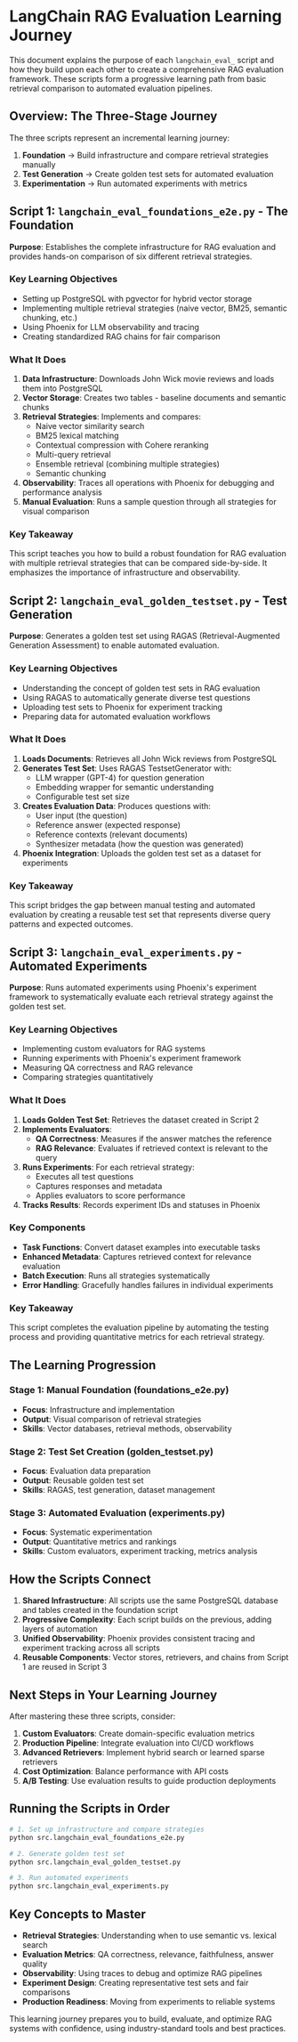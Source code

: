 # LangChain RAG Evaluation Learning Journey

This document explains the purpose of each `langchain_eval_` script and how they build upon each other to create a comprehensive RAG evaluation framework. These scripts form a progressive learning path from basic retrieval comparison to automated evaluation pipelines.

## Overview: The Three-Stage Journey

The three scripts represent an incremental learning journey:

1. **Foundation** → Build infrastructure and compare retrieval strategies manually
2. **Test Generation** → Create golden test sets for automated evaluation
3. **Experimentation** → Run automated experiments with metrics

## Script 1: `langchain_eval_foundations_e2e.py` - The Foundation

**Purpose**: Establishes the complete infrastructure for RAG evaluation and provides hands-on comparison of six different retrieval strategies.

### Key Learning Objectives
- Setting up PostgreSQL with pgvector for hybrid vector storage
- Implementing multiple retrieval strategies (naive vector, BM25, semantic chunking, etc.)
- Using Phoenix for LLM observability and tracing
- Creating standardized RAG chains for fair comparison

### What It Does
1. **Data Infrastructure**: Downloads John Wick movie reviews and loads them into PostgreSQL
2. **Vector Storage**: Creates two tables - baseline documents and semantic chunks
3. **Retrieval Strategies**: Implements and compares:
   - Naive vector similarity search
   - BM25 lexical matching
   - Contextual compression with Cohere reranking
   - Multi-query retrieval
   - Ensemble retrieval (combining multiple strategies)
   - Semantic chunking
4. **Observability**: Traces all operations with Phoenix for debugging and performance analysis
5. **Manual Evaluation**: Runs a sample question through all strategies for visual comparison

### Key Takeaway
This script teaches you how to build a robust foundation for RAG evaluation with multiple retrieval strategies that can be compared side-by-side. It emphasizes the importance of infrastructure and observability.

## Script 2: `langchain_eval_golden_testset.py` - Test Generation

**Purpose**: Generates a golden test set using RAGAS (Retrieval-Augmented Generation Assessment) to enable automated evaluation.

### Key Learning Objectives
- Understanding the concept of golden test sets in RAG evaluation
- Using RAGAS to automatically generate diverse test questions
- Uploading test sets to Phoenix for experiment tracking
- Preparing data for automated evaluation workflows

### What It Does
1. **Loads Documents**: Retrieves all John Wick reviews from PostgreSQL
2. **Generates Test Set**: Uses RAGAS TestsetGenerator with:
   - LLM wrapper (GPT-4) for question generation
   - Embedding wrapper for semantic understanding
   - Configurable test set size
3. **Creates Evaluation Data**: Produces questions with:
   - User input (the question)
   - Reference answer (expected response)
   - Reference contexts (relevant documents)
   - Synthesizer metadata (how the question was generated)
4. **Phoenix Integration**: Uploads the golden test set as a dataset for experiments

### Key Takeaway
This script bridges the gap between manual testing and automated evaluation by creating a reusable test set that represents diverse query patterns and expected outcomes.

## Script 3: `langchain_eval_experiments.py` - Automated Experiments

**Purpose**: Runs automated experiments using Phoenix's experiment framework to systematically evaluate each retrieval strategy against the golden test set.

### Key Learning Objectives
- Implementing custom evaluators for RAG systems
- Running experiments with Phoenix's experiment framework
- Measuring QA correctness and RAG relevance
- Comparing strategies quantitatively

### What It Does
1. **Loads Golden Test Set**: Retrieves the dataset created in Script 2
2. **Implements Evaluators**:
   - **QA Correctness**: Measures if the answer matches the reference
   - **RAG Relevance**: Evaluates if retrieved context is relevant to the query
3. **Runs Experiments**: For each retrieval strategy:
   - Executes all test questions
   - Captures responses and metadata
   - Applies evaluators to score performance
4. **Tracks Results**: Records experiment IDs and statuses in Phoenix

### Key Components
- **Task Functions**: Convert dataset examples into executable tasks
- **Enhanced Metadata**: Captures retrieved context for relevance evaluation
- **Batch Execution**: Runs all strategies systematically
- **Error Handling**: Gracefully handles failures in individual experiments

### Key Takeaway
This script completes the evaluation pipeline by automating the testing process and providing quantitative metrics for each retrieval strategy.

## The Learning Progression

### Stage 1: Manual Foundation (foundations_e2e.py)
- **Focus**: Infrastructure and implementation
- **Output**: Visual comparison of retrieval strategies
- **Skills**: Vector databases, retrieval methods, observability

### Stage 2: Test Set Creation (golden_testset.py)
- **Focus**: Evaluation data preparation
- **Output**: Reusable golden test set
- **Skills**: RAGAS, test generation, dataset management

### Stage 3: Automated Evaluation (experiments.py)
- **Focus**: Systematic experimentation
- **Output**: Quantitative metrics and rankings
- **Skills**: Custom evaluators, experiment tracking, metrics analysis

## How the Scripts Connect

1. **Shared Infrastructure**: All scripts use the same PostgreSQL database and tables created in the foundation script
2. **Progressive Complexity**: Each script builds on the previous, adding layers of automation
3. **Unified Observability**: Phoenix provides consistent tracing and experiment tracking across all scripts
4. **Reusable Components**: Vector stores, retrievers, and chains from Script 1 are reused in Script 3

## Next Steps in Your Learning Journey

After mastering these three scripts, consider:

1. **Custom Evaluators**: Create domain-specific evaluation metrics
2. **Production Pipeline**: Integrate evaluation into CI/CD workflows
3. **Advanced Retrievers**: Implement hybrid search or learned sparse retrievers
4. **Cost Optimization**: Balance performance with API costs
5. **A/B Testing**: Use evaluation results to guide production deployments

## Running the Scripts in Order

```bash
# 1. Set up infrastructure and compare strategies
python src.langchain_eval_foundations_e2e.py

# 2. Generate golden test set
python src.langchain_eval_golden_testset.py

# 3. Run automated experiments
python src.langchain_eval_experiments.py
```

## Key Concepts to Master

- **Retrieval Strategies**: Understanding when to use semantic vs. lexical search
- **Evaluation Metrics**: QA correctness, relevance, faithfulness, answer quality
- **Observability**: Using traces to debug and optimize RAG pipelines
- **Experiment Design**: Creating representative test sets and fair comparisons
- **Production Readiness**: Moving from experiments to reliable systems

This learning journey prepares you to build, evaluate, and optimize RAG systems with confidence, using industry-standard tools and best practices.
